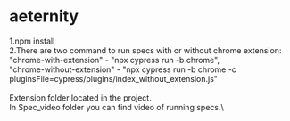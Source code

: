 # aeternity
1.npm install\
2.There are two command to run specs with or without chrome extension: \
  "chrome-with-extension" - "npx cypress run -b chrome",\
  "chrome-without-extension" - "npx cypress run -b chrome -c pluginsFile=cypress/plugins/index_without_extension.js"\
  \
Extension folder located in the project.\
In Spec_video folder you can find video of running specs.\
